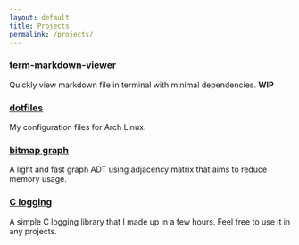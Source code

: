 ```yaml
---
layout: default
title: Projects
permalink: /projects/
---
```


### [term-markdown-viewer](https://github.com/lamcw/term-markdown-viewer)
 Quickly view markdown file in terminal with minimal dependencies. **WIP**

### [dotfiles](https://github.com/lamcw/dotfiles)
My configuration files for Arch Linux.

### [bitmap graph](https://github.com/lamcw/bitmap-graph)
A light and fast graph ADT using adjacency matrix that aims to reduce memory usage.

### [C logging](https://github.com/lamcw/C-logging)
A simple C logging library that I made up in a few hours. Feel free to use it in
any projects.
